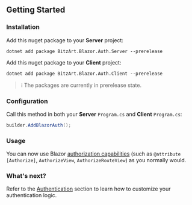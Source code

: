 ## Getting Started

### Installation

Add this nuget package to your **Server** project:

```
dotnet add package BitzArt.Blazor.Auth.Server --prerelease
```

Add this nuget package to your **Client** project:

```
dotnet add package BitzArt.Blazor.Auth.Client --prerelease
```

> ℹ️
> The packages are currently in prerelease state.

### Configuration

Call this method in both your **Server** `Program.cs` and **Client** `Program.cs`:

```csharp
builder.AddBlazorAuth();
```

### Usage

You can now use Blazor [authorization capabilities](https://learn.microsoft.com/en-us/aspnet/core/blazor/security) (such as `@attribute [Authorize]`, `AuthorizeView`, `AuthorizeRouteView`) as you normally would.

### What's next?

Refer to the [Authentication](03.authentication.md) section to learn how to customize your authentication logic.
